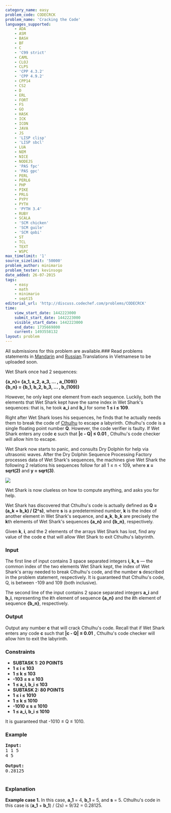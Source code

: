 ```yaml
---
category_name: easy
problem_code: CODECRCK
problem_name: 'Cracking the Code'
languages_supported:
    - ADA
    - ASM
    - BASH
    - BF
    - C
    - 'C99 strict'
    - CAML
    - CLOJ
    - CLPS
    - 'CPP 4.3.2'
    - 'CPP 4.9.2'
    - CPP14
    - CS2
    - D
    - ERL
    - FORT
    - FS
    - GO
    - HASK
    - ICK
    - ICON
    - JAVA
    - JS
    - 'LISP clisp'
    - 'LISP sbcl'
    - LUA
    - NEM
    - NICE
    - NODEJS
    - 'PAS fpc'
    - 'PAS gpc'
    - PERL
    - PERL6
    - PHP
    - PIKE
    - PRLG
    - PYPY
    - PYTH
    - 'PYTH 3.4'
    - RUBY
    - SCALA
    - 'SCM chicken'
    - 'SCM guile'
    - 'SCM qobi'
    - ST
    - TCL
    - TEXT
    - WSPC
max_timelimit: '1'
source_sizelimit: '50000'
problem_author: minimario
problem_tester: kevinsogo
date_added: 26-07-2015
tags:
    - easy
    - math
    - minimario
    - sept15
editorial_url: 'http://discuss.codechef.com/problems/CODECRCK'
time:
    view_start_date: 1442223000
    submit_start_date: 1442223000
    visible_start_date: 1442223000
    end_date: 1735669800
    current: 1493558132
layout: problem
---
```

All submissions for this problem are available.###  Read problems statements in [Mandarin](http://www.codechef.com/download/translated/SEPT15/mandarin/CODECRCK.pdf) and [Russian](http://www.codechef.com/download/translated/SEPT15/russian/CODECRCK.pdf).Translations in Vietnamese to be uploaded soon.

Wet Shark once had 2 sequences:

**{a\_n}= {a\_1, a\_2, a\_3, ... , a\_(109)}**  
**{b\_n} = {b\_1, b\_2, b\_3, ... , b\_(109)}**

However, he only kept one element from each sequence. Luckily, both the elements that Wet Shark kept have the same index in Wet Shark's sequences: that is, he took **a\_i** and **b\_i** for some **1 ≤ i ≤ 109**.

Right after Wet Shark loses his sequences, he finds that he actually needs them to break the code of [Cthulhu](https://en.wikipedia.org/wiki/Cthulhu) to escape a labyrinth. Cthulhu's code is a single floating point number **Q**. However, the code verifier is faulty. If Wet Shark enters any code **c** such that **|c - Q| ≤ 0.01** , Cthulhu's code checker will allow him to escape.

Wet Shark now starts to panic, and consults Dry Dolphin for help via ultrasonic waves. After the Dry Dolphin Sequence Processing Factory processes data of Wet Shark's sequences, the machines give Wet Shark the following 2 relations his sequences follow for all 1 ≤ n &lt; 109, where **x = sqrt(2)** and **y = sqrt(3)**.

![](http://i.imgur.com/Vvynmuh.png)

Wet Shark is now clueless on how to compute anything, and asks you for help.

Wet Shark has discovered that Cthulhu's code is actually defined as **Q = (a\_k + b\_k) / (2^s)**, where **s** is a predetermined number, **k** is the index of another element in Wet Shark's sequence, and **a\_k**, **b\_k** are precisely the **k**th elements of Wet Shark's sequences **{a\_n}** and **{b\_n}**, respectively.

Given **k**, **i**, and the 2 elements of the arrays Wet Shark has lost, find any value of the code **c** that will allow Wet Shark to exit Cthulhu's labyrinth.

### Input

The first line of input contains 3 space separated integers **i, k, s** — the common index of the two elements Wet Shark kept, the index of Wet Shark's array needed to break Cthulhu's code, and the number **s** described in the problem statement, respectively. It is guaranteed that Cthulhu's code, Q, is between -109 and 109 (both inclusive).

The second line of the input contains 2 space separated integers **a\_i** and **b\_i**, representing the **i**th element of sequence **{a\_n}** and the **i**th element of sequence **{b\_n}**, respectively.

### Output

Output any number **c** that will crack Cthulhu's code. Recall that if Wet Shark enters any code **c** such that **|c - Q| ≤ 0.01** , Cthulhu's code checker will allow him to exit the labyrinth.

###  Constraints 

- **SUBTASK 1: 20 POINTS**
- **1 ≤ i ≤ 103**
- **1 ≤ k ≤ 103**
- **-103 ≤ s ≤ 103**
- **1 ≤ a\_i, b\_i ≤ 103**
- **SUBTASK 2: 80 POINTS**
- **1 ≤ i ≤ 1010**
- **1 ≤ k ≤ 1010**
- **-1010 ≤ s ≤ 1010**
- **1 ≤ a\_i, b\_i ≤ 1010**

It is guaranteed that -1010 ≤ Q ≤ 1010.

### Example

<pre><b>Input:</b>
1 1 5
4 5

<b>Output:</b>
0.28125

</pre>
### Explanation

**Example case 1.** In this case, **a\_1** = 4, **b\_1** = 5, and **s** = 5. Cthulhu's code in this case is (**a\_1** + **b\_1**) / (2s) = 9/32 = 0.28125.
